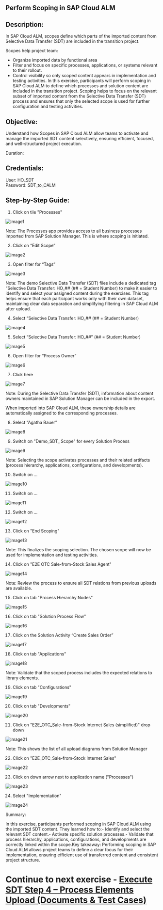 ## Perform Scoping in SAP Cloud ALM

## Description:

In SAP Cloud ALM, scopes define which parts of the imported content from Selective Data Transfer (SDT) are included in the transition project.

Scopes help project team:

- Organize imported data by functional area
- Filter and focus on specific processes, applications, or systems relevant to their rollout.
- Control visibility so only scoped content appears in implementation and testing activities.
In this exercise, participants will perform scoping in SAP Cloud ALM to define which processes and solution content are included in the transition project. Scoping helps to focus on the relevant subset of imported content from the Selective Data Transfer (SDT) process and ensures that only the selected scope is used for further configuration and testing activities.

## Objective:

Understand how Scopes in SAP Cloud ALM allow teams to activate and manage the imported SDT content selectively, ensuring efficient, focused, and well-structured project execution.

Duration:

## Credentials:

User: HO_SDT<br>
Password: SDT_to_CALM

## Step-by-Step Guide:

1. Click on tile "Processes"

![image1](Images/image1.png)

Note: The Processes app provides access to all business processes imported from SAP Solution Manager. This is where scoping is initiated.

2. Click on “Edit Scope”

![image2](Images/image2.png)

3. Open filter for “Tags”

![image3](Images/image3.png)

Note: The demo Selective Data Transfer (SDT) files include a dedicated tag “Selective Data Transfer: HO\_## (## = Student Number) to make it easier to identify and select your assigned content during the exercises. This tag helps ensure that each participant works only with their own dataset, maintaining clear data separation and simplifying filtering in SAP Cloud ALM after upload.

4. Select “Selective Data Transfer: HO\_## (## = Student Number)

![image4](Images/image4.png)

5. Select “Selective Data Transfer: HO\_##” (## = Student Number)

![image5](Images/image5.png)

6. Open filter for “Process Owner”

![image6](Images/image6.png)

7. Click here

![image7](Images/image7.png)

Note: During the Selective Data Transfer (SDT), information about content owners maintained in SAP Solution Manager can be included in the export.

When imported into SAP Cloud ALM, these ownership details are automatically assigned to the corresponding processes.

8. Select “Agatha Bauer”

![image8](Images/image8.png)

9. Switch on "Demo\_SDT\_ Scope" for every Solution Process

![image9](Images/image9.png)

Note: Selecting the scope activates processes and their related artifacts (process hierarchy, applications, configurations, and developments).

10. Switch on …

![image10](Images/image10.png)

11. Switch on …

![image11](Images/image11.png)

12. Switch on …

![image12](Images/image12.png)

13. Click on "End Scoping"

![image13](Images/image13.png)

Note: This finalizes the scoping selection. The chosen scope will now be used for implementation and testing activities.

14. Click on "E2E OTC Sale-from-Stock Sales Agent"

![image14](Images/image14.png)

Note: Review the process to ensure all SDT relations from previous uploads are available.

15. Click on tab "Process Hierarchy Nodes"

![image15](Images/image15.png)

16. Click on tab "Solution Process Flow"

![image16](Images/image16.png)

17. Click on the Solution Activity “Create Sales Order”

![image17](Images/image17.png)

18. Click on tab "Applications"

![image18](Images/image18.png)

Note: Validate that the scoped process includes the expected relations to library elements.

19. Click on tab "Configurations"

![image19](Images/image19.png)

20. Click on tab "Developments"

![image20](Images/image20.png)

21. Click on "E2E\_OTC\_Sale-from-Stock Internet Sales (simplified)" drop down

![image21](Images/image21.png)

Note: This shows the list of all upload diagrams from Solution Manager

22. Click on "E2E\_OTC\_Sale-from-Stock Internet Sales"

![image22](Images/image22.png)

23. Click on down arrow next to application name ("Processes")

![image23](Images/image23.png)

24. Select "Implementation"

![image24](Images/image24.png)

Summary:

In this exercise, participants performed scoping in SAP Cloud ALM using the imported SDT content. They learned how to:- Identify and select the relevant SDT content.- Activate specific solution processes.- Validate that process hierarchy, applications, configurations, and developments are correctly linked within the scope.Key takeaway: Performing scoping in SAP Cloud ALM allows project teams to define a clear focus for their implementation, ensuring efficient use of transferred content and consistent project structure.

# Continue to next exercise - [Execute SDT Step 4 – Process Elements Upload (Documents & Test Cases)](../SDT_DOCS/SDT_DOCS.md)

